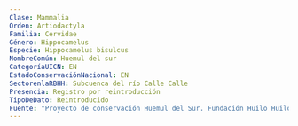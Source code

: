 ```yaml
---
Clase: Mammalia
Orden: Artiodactyla
Familia: Cervidae
Género: Hippocamelus
Especie: Hippocamelus bisulcus
NombreComún: Huemul del sur
CategoríaUICN: EN
EstadoConservaciónNacional: EN
SectorenlaRBHH: Subcuenca del río Calle Calle
Presencia: Registro por reintroducción
TipoDeDato: Reintroducido
Fuente: "Proyecto de conservación Huemul del Sur. Fundación Huilo Huilo"
---
```

